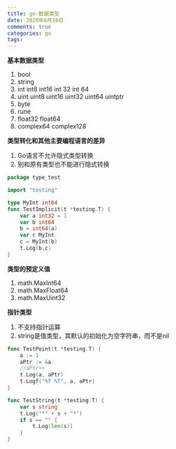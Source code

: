 ```yaml
---
title: go-数据类型
date: 2020年6月16日
comments: true
categories: go
tags:
---
```


**基本数据类型**
1. bool
2. string
3. int int8 int16 int 32 int 64
4. uint uint8 uint16 uint32 uint64 uintptr
5. byte
6. rune
7. float32 float64
8. complex64 complex128


**类型转化和其他主要编程语言的差异**
1. Go语言不允许隐式类型转换
2. 别和原有类型也不能进行隐式转换
<!--more-->
```go
package type_test

import "testing"

type MyInt int64
func TestImplicit(t *testing.T) {
	var a int32 = 1
	var b int64
	b = int64(a)
	var c MyInt
	c = MyInt(b)
	t.Log(b,c)
}
```

**类型的预定义值**

1. math.MaxInt64
2. math.MaxFloat64
3. math.MaxUint32

**指针类型**

1. 不支持指针运算
2. string是值类型，其默认的初始化为空字符串，而不是nil


```go
func TestPoint(t *testing.T) {
	a := 1
	aPtr := &a
	//aPtr++
	t.Log(a, aPtr)
	t.Logf("%T %T", a, aPtr)
}

func TestString(t *testing.T) {
	var s string
	t.Log("*" + s + "*")
	if s == "" {
		t.Log(len(s))
	}
}

```